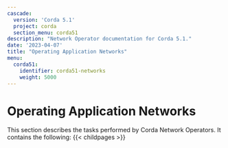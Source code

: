 ```yaml
---
cascade:
  version: 'Corda 5.1'
  project: corda
  section_menu: corda51
description: "Network Operator documentation for Corda 5.1."
date: '2023-04-07'
title: "Operating Application Networks"
menu:
  corda51:
    identifier: corda51-networks
    weight: 5000
---
```

# Operating Application Networks

This section describes the tasks performed by Corda Network Operators. It contains the following:
{{< childpages >}}
